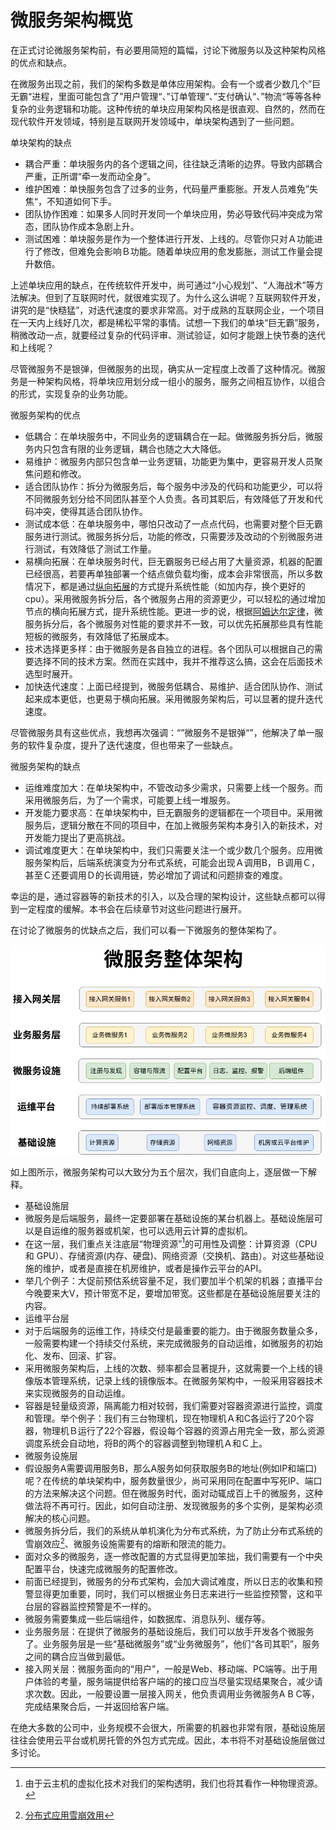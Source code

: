 # 微服务架构概览

在正式讨论微服务架构前，有必要用简短的篇幅，讨论下微服务以及这种架构风格的优点和缺点。

在微服务出现之前，我们的架构多数是单体应用架构。会有一个或者少数几个”巨无霸“进程，里面可能包含了”用户管理“、”订单管理“、”支付确认“、”物流“等等各种复杂的业务逻辑和功能。这种传统的单块应用架构风格是很直观、自然的，然而在现代软件开发领域，特别是互联网开发领域中，单块架构遇到了一些问题。

单块架构的缺点
* 耦合严重：单块服务内的各个逻辑之间，往往缺乏清晰的边界。导致内部耦合严重，正所谓“牵一发而动全身”。
* 维护困难：单快服务包含了过多的业务，代码量严重膨胀。开发人员难免”失焦“，不知道如何下手。
* 团队协作困难：如果多人同时开发同一个单块应用，势必导致代码冲突成为常态，团队协作成本急剧上升。
* 测试困难：单块服务是作为一个整体进行开发、上线的。尽管你只对Ａ功能进行了修改，但难免会影响Ｂ功能。随着单块应用的愈发膨胀，测试工作量会提升数倍。

上述单块应用的缺点，在传统软件开发中，尚可通过“小心规划”、“人海战术”等方法解决。但到了互联网时代，就很难实现了。为什么这么讲呢？互联网软件开发，讲究的是“快糙猛”，对迭代速度的要求非常高。对于成熟的互联网企业，一个项目在一天内上线好几次，都是稀松平常的事情。试想一下我们的单块“巨无霸”服务，稍微改动一点，就要经过复杂的代码评审、测试验证，如何才能跟上快节奏的迭代和上线呢？

尽管微服务不是银弹，但微服务的出现，确实从一定程度上改善了这种情况。微服务是⼀种架构⻛格，将单块应⽤划分成⼀组⼩的服务，服务之间相互协作，以组合的形式，实现复杂的业务功能。

微服务架构的优点
* 低耦合：在单块服务中，不同业务的逻辑耦合在一起。做微服务拆分后，微服务内只包含有限的业务逻辑，耦合也随之大大降低。
* 易维护：微服务内部只包含单一业务逻辑，功能更为集中，更容易开发人员聚焦问题和修改。
* 适合团队协作：拆分为微服务后，每个服务中涉及的代码和功能更少，可以将不同微服务划分给不同团队甚至个人负责。各司其职后，有效降低了开发和代码冲突，使得其适合团队协作。
* 测试成本低：在单块服务中，哪怕只改动了一点点代码，也需要对整个巨无霸服务进行测试。微服务拆分后，功能的修改，只需要涉及改动的个别微服务进行测试，有效降低了测试工作量。
* 易横向拓展：在单块服务时代，巨无霸服务已经占用了大量资源，机器的配置已经很高，若要再单独部署一个结点做负载均衡，成本会非常很高，所以多数情况下，都是通过[纵向拓展](http://blog.51cto.com/linuxgp/764622)的方式提升系统性能（如加内存，换个更好的cpu）。采用微服务拆分后，各个微服务占用的资源更少，可以轻松的通过增加节点的横向拓展方式，提升系统性能。更进一步的说，根据[阿姆达尔定律](https://zh.wikipedia.org/zh-hans/阿姆达尔定律)，微服务拆分后，各个微服务对性能的要求并不一致，可以优先拓展那些具有性能短板的微服务，有效降低了拓展成本。
* 技术选择更多样：由于微服务是各自独立的进程。各个团队可以根据自己的需要选择不同的技术方案。然而在实践中，我并不推荐这么搞，这会在后面技术选型时展开。
* 加快迭代速度：上面已经提到，微服务低耦合、易维护、适合团队协作、测试起来成本更低，也更易于横向拓展。采用微服务架构后，可以显著的提升迭代速度。

尽管微服务具有这些优点，我想再次强调：“”微服务不是银弹“”，他解决了单一服务的软件复杂度，提升了迭代速度，但也带来了一些缺点。

微服务架构的缺点
* 运维难度加大：在单块架构中，不管改动多少需求，只需要上线一个服务。而采用微服务后，为了一个需求，可能要上线一堆服务。
* 开发能力要求高：在单块架构中，巨无霸服务的逻辑都在一个项目中。采用微服务后，逻辑分散在不同的项目中，在加上微服务架构本身引入的新技术，对开发能力提出了更高挑战。
* 调试难度更大：在单块架构中，我们只需要关注一个或少数几个服务。应用微服务架构后，后端系统演变为分布式系统，可能会出现Ａ调用B，Ｂ调用Ｃ，甚至Ｃ还要调用Ｄ的长调用链，势必增加了调试和问题排查的难度。

幸运的是，通过容器等的新技术的引入，以及合理的架构设计，这些缺点都可以得到一定程度的缓解。本书会在后续章节对这些问题进行展开。

在讨论了微服务的优缺点之后，我们可以看一下微服务的整体架构了。

![微服务整体架构](./ms-arch.png "微服务整体架构")

如上图所示，微服务架构可以大致分为五个层次，我们自底向上，逐层做一下解释。
* 基础设施层
 * 微服务是后端服务，最终一定要部署在基础设施的某台机器上。基础设施层可以是自运维的服务器或机架，也可以选用云计算的虚拟机。
 * 在这一层，我们重点关注底层“物理资源”[^1]的可用性及调整：计算资源（CPU 和 GPU）、存储资源(内存、硬盘)、网络资源（交换机、路由）。对这些基础设施的维护，或者是直接在机房维护，或者是操作云平台的API。
 * 举几个例子：大促前预估系统容量不足，我们要加半个机架的机器；直播平台今晚要来大V，预计带宽不足，要增加带宽。这些都是在基础设施层要关注的内容。
* 运维平台层
 * 对于后端服务的运维工作，持续交付是最重要的能力。由于微服务数量众多，一般需要构建一个持续交付系统，来完成微服务的自动运维，如微服务的初始化、发布、回滚、扩容。
 * 采用微服务架构后，上线的次数、频率都会显著提升，这就需要一个上线的镜像版本管理系统，记录上线的镜像版本。在微服务架构中，一般采用容器技术来实现微服务的自动运维。
 * 容器是轻量级资源，隔离能力相对较弱，我们需要对容器资源进行监控，调度和管理。举个例子：我们有三台物理机，现在物理机Ａ和C各运行了20个容器，物理机Ｂ运行了22个容器，假设每个容器的资源占用完全一致，那么资源调度系统会自动地，将B的两个的容器调整到物理机Ａ和Ｃ上。
* 微服务设施层
 * 假设服务A需要调用服务B，那么A服务如何获取服务B的地址(例如IP和端口)呢？在传统的单块架构中，服务数量很少，尚可采用同在配置中写死IP、端口的方法来解决这个问题。但在微服务时代，面对动辄成百上千的微服务，这种做法将不再可行。因此，如何自动注册、发现微服务的多个实例，是架构必须解决的核心问题。
 * 微服务拆分后，我们的系统从单机演化为分布式系统，为了防止分布式系统的雪崩效应[^2]、微服务设施需要有的熔断和限流的能力。
 * 面对众多的微服务，逐一修改配置的方式显得更加笨拙，我们需要有一个中央配置平台，快速完成微服务的配置修改。
 * 前面已经提到，微服务的分布式架构，会加大调试难度，所以日志的收集和预警显得更加重要，同时，我们可以根据业务日志来进行一些监控预警，这和平台层的容器监控预警是不一样的。
 * 微服务需要集成一些后端组件，如数据库、消息队列、缓存等。
* 业务服务层：在提供了微服务的基础设施后，我们可以放手开发各个微服务了。业务服务层是一些“基础微服务”或“业务微服务”，他们“各司其职”，服务之间的耦合应当做到最低。
* 接入网关层：微服务面向的“用户”，一般是Web、移动端、PC端等。出于用户体验的考量，服务端提供给客户端的的接口应当尽量实现结果聚合，减少请求次数。因此，一般要设置一层接入网关，他负责调用业务微服务A B C等，完成结果聚合后，一并返回给客户端。

在绝大多数的公司中，业务规模不会很大，所需要的机器也非常有限，基础设施层往往会使用云平台或机房托管的外包方式完成。因此，本书将不对基础设施层做过多讨论。

[^1]: 由于云主机的虚拟化技术对我们的架构透明，我们也将其看作一种物理资源。
[^2]: [分布式应用雪崩效用](http://youyu4.iteye.com/blog/2405976)
